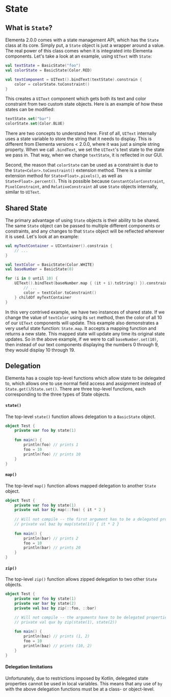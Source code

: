 # State

## What is `State`?

Elementa 2.0.0 comes with a state management API, which has the `State` class at its core.
Simply put, a `State` object is just a wrapper around a value. The real power of this class
comes when it is integrated into Elementa components. Let's take a look at an example, using
`UIText` with `State`:

```kotlin
val textState = BasicState("foo")
val colorState = BasicState(Color.RED)

val textComponent = UIText().bindText(textState).constrain {
    color = colorState.toConstraint()
}
```

This creates a `UIText` component which gets both its text and color constraint from two custom
state objects. Here is an example of how these states can be modified:

```kotlin
textState.set("bar")
colorState.set(Color.BLUE)
``` 


There are two concepts to understand here. First of all, `UIText` internally 
uses a state variable to store the string that it needs to display. This is different from 
Elementa versions < 2.0.0, where it was just a simple string property. When we call `.bindText`,
we set the `UIText`'s text state to the state we pass in. That way, when we change `textState`,
it is reflected in our GUI. 

Second, the reason that `colorState` can be used as a constraint is due to the 
`State<Color>.toConstraint()` extension method. There is a similar extension method for 
`State<Float>.pixels()`, as well as `State<Float>.percent()`. This is possible because
`ConstantColorConstraint`, `PixelConstraint`, and `RelativeConstraint` all use `State` objects
internally, similar to `UIText`.

## Shared State

The primary advantage of using `State` objects is their ability to be shared. The same `State`
object can be passed to multiple different components or constraints, and any changes to that
`State` object will be reflected wherever it is used. Let's look at an example:

```kotlin
val myTextContainer = UIContainer().constrain {
    // ...
}

val textColor = BasicState(Color.WHITE)
val baseNumber = BasicState(0)

for (i in 0 until 10) {
    UIText().bindText(baseNumber.map { (it + i).toString() }).constrain {
        // ...
        color = textColor.toConstraint()
    } childOf myTextContainer
}
```

In this very contrived example, we have two instances of shared state. If we change the value of
`textColor` using its `set` method, then the color of all 10 of our `UIText` components will 
update. This example also demonstrates a very useful state function: `State.map`. It accepts a 
mapping function and returns a new state. This mapped state will update any time its original 
state updates. So in the above example, if we were to call `baseNumber.set(10)`, then instead 
of our text components displaying the numbers 0 through 9, they would display 10 through 19.

## Delegation

Elementa has a couple top-level functions which allow state to be delegated to, which allows one
to use normal field access and assignment instead of `State.get()`/`State.set()`. There are three
top-level functions, each corresponding to the three types of State objects.

#### `state()`

The top-level `state()` function allows delegation to a `BasicState` object.

```kotlin
object Test {
    private var foo by state(1)
    
    fun main() {
        println(foo) // prints 1
        foo = 10
        println(foo) // prints 10
    }
}
```

#### `map()`

The top-level `map()` function allows mapped delegation to another `State` object.

```kotlin
object Test {
    private var foo by state(1)
    private val bar by map(::foo) { it * 2 }
    
    // Will not compile -- the first argument has to be a delegated property!
    // private val baz by map(state(1)) { it * 2 }
    
    fun main() {
        println(bar) // prints 2
        foo = 10
        println(bar) // prints 20
    }
}
```

#### `zip()`

The top-level `zip()` function allows zipped delegation to two other `State` objects.

```kotlin
object Test {
    private var foo by state(1)
    private var bar by state(2)
    private val baz by zip(::foo, ::bar)

    // Will not compile -- the arguments have to be delegated properties!
    // private val qux by zip(state(1), state(2))
    
    fun main() {
        println(baz) // prints (1, 2)
        foo = 10
        println(baz) // prints (10, 2)
    }
}
```

#### Delegation limitations

Unfortunately, due to restrictions imposed by Kotlin, delegated state properties cannot be used
in local variables. This means that any use of `by` with the above delegation functions must be
at a class- or object-level.
